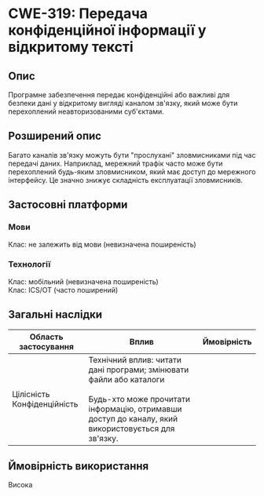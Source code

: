 # CWE-319: Передача конфіденційної інформації у відкритому тексті

## Опис

Програмне забезпечення передає конфіденційні або важливі для безпеки дані у відкритому вигляді каналом зв'язку, який може бути перехоплений неавторизованими суб'єктами.

## Розширений опис

Багато каналів зв'язку можуть бути "прослухані" зловмисниками під час передачі даних. Наприклад, мережний трафік часто може бути перехоплений будь-яким зловмисником, який має доступ до мережного інтерфейсу. Це значно знижує складність експлуатації зловмисників.

## Застосовні платформи

### Мови

Клас: не залежить від мови (невизначена поширеність)

### Технології

Клас: мобільний (невизначена поширеність)<br/>Клас: ICS/OT (часто поширений)

## Загальні наслідки

|Область застосування|Вплив|Ймовірність|
|-|-|-|
|Цілісність<br/>Конфіденційність|Технічний вплив: читати дані програми; змінювати файли або каталоги<br/><br/>Будь-хто може прочитати інформацію, отримавши доступ до каналу, який використовується для зв'язку.||

## Ймовірність використання

Висока

